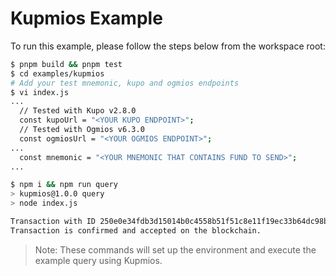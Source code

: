# Kupmios Example

To run this example, please follow the steps below from the workspace root:

```bash
$ pnpm build && pnpm test
$ cd examples/kupmios
# Add your test mnemonic, kupo and ogmios endpoints
$ vi index.js
...
  // Tested with Kupo v2.8.0
  const kupoUrl = "<YOUR KUPO ENDPOINT>";
  // Tested with Ogmios v6.3.0
  const ogmiosUrl = "<YOUR OGMIOS ENDPOINT>";
...
  const mnemonic = "<YOUR MNEMONIC THAT CONTAINS FUND TO SEND>";
...

$ npm i && npm run query
> kupmios@1.0.0 query
> node index.js

Transaction with ID 250e0e34fdb3d15014b0c4558b51f51c8e11f19ec33b64dc98b1b0b323e5dfe6 has been successfully submitted to the blockchain.
Transaction is confirmed and accepted on the blockchain.
```

> Note: These commands will set up the environment and execute the example query using Kupmios.
